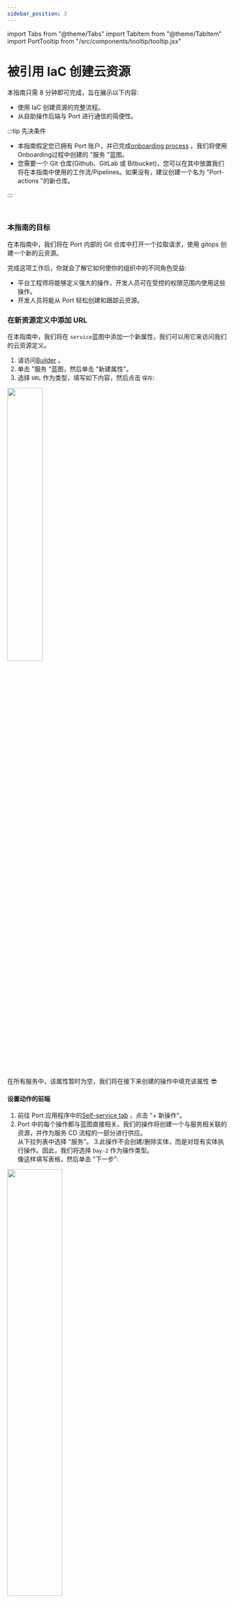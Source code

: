 ```yaml
---
sidebar_position: 3
---
```


import Tabs from "@theme/Tabs"
import TabItem from "@theme/TabItem"
import PortTooltip from "/src/components/tooltip/tooltip.jsx"

# 被引用 IaC 创建云资源

本指南只需 8 分钟即可完成，旨在展示以下内容: 

* 使用 IaC 创建资源的完整流程。
* 从自助操作后端与 Port 进行通信的简便性。

:::tip  先决条件

* 本指南假定您已拥有 Port 账户，并已完成[onboarding process](/quickstart) 。我们将使用Onboarding过程中创建的 "服务 "蓝图。
* 您需要一个 Git 仓库(Github、GitLab 或 Bitbucket)，您可以在其中放置我们将在本指南中使用的工作流/Pipelines。如果没有，建议创建一个名为 "Port-actions "的新仓库。

:::

<br/>

### 本指南的目标

在本指南中，我们将在 Port 内部的 Git 仓库中打开一个拉取请求，使用 gitops 创建一个新的云资源。

完成这项工作后，你就会了解它如何使你的组织中的不同角色受益: 

* 平台工程师将能够定义强大的操作，开发人员可在受控的权限范围内使用这些操作。
* 开发人员将能从 Port 轻松创建和跟踪云资源。

### 在新资源定义中添加 URL

在本指南中，我们将在 `service`<PortTooltip id="blueprint">蓝图</PortTooltip>中添加一个新属性，我们可以用它来访问我们的云资源定义。

1. 请访问[Builder](https://app.getport.io/dev-portal/data-model) 。
2. 单击 "服务 "<PortTooltip id="blueprint">蓝图</PortTooltip>，然后单击 "新建属性"。
3. 选择 `URL` 作为类型，填写如下内容，然后点击 `保存`: 

<img src='/img/guides/iacPropertyForm.png' width='40%' />

在所有服务中，该属性暂时为空，我们将在接下来创建的操作中填充该属性 😎

#### 设置动作的前端

1. 前往 Port 应用程序中的[Self-service tab](https://app.getport.io/self-serve) ，点击 "+ 新操作"。
2. Port 中的每个操作都与<PortTooltip id="blueprint">蓝图</PortTooltip>直接相关。我们的操作将创建一个与服务相关联的资源，并作为服务 CD 流程的一部分进行供应。  
从下拉列表中选择 "服务"。
3.此操作不会创建/删除实体，而是对现有<PortTooltip id="entity">实体</PortTooltip>执行操作。因此，我们将选择 `Day-2` 作为操作类型。  
像这样填写表格，然后单击 "下一步": 

<img src='/img/guides/iacActionDetails.png' width='50%' />

<br/><br/>

4.我们希望使用此操作的开发人员能指定简单的输入，而不是被 S3 存储桶的所有可用配置弄得不知所措。对于此操作，我们将定义一个名称和公共/私有可见性。  
点击 "+ 新输入"，像这样填写表格，然后点击 "创建": 

<img src='/img/guides/iacActionInputName.png' width='50%' />

<br/><br/>

5.现在让我们创建可见性输入，它稍后将作为我们资源的 `acl`。  
点击 "+ 新输入法"，像这样填写表格，然后点击 "创建": 

<img src='/img/guides/iacActionInputVisibility.png' width='50%' />

<br/><br/>

6.现在我们来定义动作的后端。Port 支持多种调用类型，根据您在入门流程开始时选择的 Git Providers，我们会为您选择其中一种。

<Tabs groupId="git-provider" queryString defaultValue="github" values={[
{label: "GitHub", value: "github"},
{label: "GitLab", value: "gitlab"},
{label: "Bitbucket (Jenkins)", value: "bitbucket"}
]}>

<TabItem value="github">

在表格中填写您的 Values: 

* 用您的 Values 替换 `Organization` 和 `Repository` 值(这是工作流将驻留和运行的位置)。
* 将工作流命名为 `portCreateBucket.yaml`。
* 将 "忽略用户输入 "设置为 "是"。
* 像这样填写表单的其余部分，然后单击`下一步`: 

:::tip  重要

在我们的工作流程中，有效载荷被引用为输入。 为了避免向工作流程发送额外的输入，我们省略了用户输入。

:::

<img src='/img/guides/createBucketGHBackend.png' width='75%' />

</TabItem>

<TabItem value="gitlab">

:::tip 该部分需要一些参数，这些参数在[setup the action's backend](#setup-the-actions-backend) 部分生成，建议先完成该部分的步骤，然后在掌握所有所需信息的情况下按照此处的说明进行操作。

:::

在表格中填写您的 Values: 

* 端点 URL "需要添加以下格式的 URL: 


  ```text showLineNumbers
  https://gitlab.com/api/v4/projects/{GITLAB_PROJECT_ID}/ref/main/trigger/pipeline?token={GITLAB_TRIGGER_TOKEN}
  ```

    - The value for `{GITLAB_PROJECT_ID}` is the ID of the GitLab group that you create in the [setup the action's backend](#setup-the-actions-backend) section which stores the `.gitlab-ci.yml` pipeline file.
      - To find the project ID, browse to the GitLab page of the group you created, at the top right corner of the page, click on the vertical 3 dots button (next to `Fork`) and select `Copy project ID`
    - The value for `{GITLAB_TRIGGER_TOKEN}` is the trigger token you create in the [setup the action's backend](#setup-the-actions-backend) section.
- Set `HTTP method` to `POST`.
- Set `Request type` to `Async`.
- Set `Use self-hosted agent` to `No`.

<img src='/img/guides/gitlabActionBackendForm.png' width='75%' />

</TabItem>

<TabItem value="bitbucket">

Bitbucket 要求在操作中定义另一个输入。 创建以下输入: 

<img src='/img/guides/bitbucketWorkspaceActionInputConfig.png' width='50%' />

:::tip 该部分需要一些参数，这些参数在[setup the action's backend](#setup-the-actions-backend) 部分生成，建议先完成该部分的步骤，然后在掌握所有所需信息的情况下按照此处的说明进行操作。

:::

在表格中填写您的 Values: 

* 端点 URL "需要添加以下格式的 URL: 


  ```text showLineNumbers
  https://{JENKINS_URL}/generic-webhook-trigger/invoke?token={JOB_TOKEN}
  ```

    - The value for `{JENKINS_URL}` is the URL of your Jenkins server.
    - The value for `{JOB_TOKEN}` is the unique token used to trigger the pipeline you create in the [setup the action's backend](#setup-the-actions-backend) section.
- Set `HTTP method` to `POST`.
- Set `Request type` to `Async`.
- Set `Use self-hosted agent` to `No`.

<img src='/img/guides/bitbucketActionBackendForm.png' width='75%' />

</TabItem>

</Tabs>

<br/>

7.最后一步是自定义操作权限。为简单起见，我们将被引用默认设置。更多信息，请参阅[permissions](/create-self-service-experiences/set-self-service-actions-rbac/) 页面。单击 "创建"。

action的前端已准备就绪 🥳

#### 设置action的后端

现在，我们要编写我们的操作将触发的逻辑。

<Tabs groupId="git-provider" queryString defaultValue="github" values={[
{label: "GitHub", value: "github"},
{label: "GitLab", value: "gitlab"},
{label: "Bitbucket (Jenkins)", value: "bitbucket"}
]}>

<TabItem value="github">
1. First, let's create the necessary token and secrets. If you've already completed the [scaffold a new service guide](/guides-and-tutorials/scaffold-a-new-service), you should already have these configured and you can skip this step.

* 访问[Github tokens page](https://github.com/settings/tokens) ，创建一个包含`repo`和`admin:org`范围的个人访问令牌，并将其复制(从我们的工作流中创建拉取请求需要此令牌) 。
   <img src='/img/guides/personalAccessToken.png' width='80%' />- 访问[Port application](https://app.getport.io/) ，点击右上角的"..."，然后点击 "凭据"。复制您的 `客户 ID` 和 `客户 secret`。

2.在工作流程所在的版本库中，在 "设置->secret和变量->操作 "下创建 3 个新secret: 

* ORG_ADMIN_TOKEN` - 您在上一步中创建的个人访问令牌。
* `PORT_CLIENT_ID` - 从 Port 应用程序复制的客户端 ID。
* PORT_CLIENT_SECRET` - 从 Port 应用程序复制的客户机secret。

<img src='/img/guides/repositorySecret.png' width='60%' />

<br/><br/>

3.现在，让我们创建包含逻辑的工作流程文件。我们的工作流程将包括 3 个步骤: 

* 在所选服务的资源库中创建模板文件副本，并用操作输入的数据替换其中的变量。
* 在选定服务的资源库中创建拉取请求，添加新资源。
* 向 Port 报告和记录操作结果，并使用服务资源目录的 URL 更新相关服务的 "资源定义 "属性。

在`.github/workflows/`下创建一个名为`portCreateBucket.yaml`的新文件，并使用以下代码段作为其内容: 

<details>
<summary><b>Github workflow (click to expand)</b></summary>

```yaml showLineNumbers
name: Create cloud resource
on:
  workflow_dispatch:
    inputs:
      name:
        type: string
      visibility:
        type: string
      port_payload:
        required: true
        description: Port's payload, including details for who triggered the action and general context
        type: string
jobs:
  createResource:
    runs-on: ubuntu-latest
    steps:
      - uses: actions/checkout@v3
      - uses: actions/checkout@v3
        with:
          repository: "${{ github.repository_owner }}/${{fromJson(inputs.port_payload).context.entity}}"
          path: ./targetRepo
          token: ${{ secrets.ORG_ADMIN_TOKEN }}
      - name: Copy template file
        run: |
          mkdir -p ./targetRepo/resources
          cp templates/cloudResource.tf ./targetRepo/resources/${{ inputs.name }}.tf
      - name: Update new file data
        run: |
          sed -i 's/{{ bucket_name }}/${{ inputs.name }}/' ./targetRepo/resources/${{ inputs.name }}.tf
          sed -i 's/{{ bucket_acl }}/${{ inputs.visibility }}/' ./targetRepo/resources/${{ inputs.name }}.tf
      - name: Open a pull request
        uses: peter-evans/create-pull-request@v5
        with:
          token: ${{ secrets.ORG_ADMIN_TOKEN }}
          path: ./targetRepo
          commit-message: Create new resource - ${{ inputs.name }}
          committer: GitHub <noreply@github.com>
          author: ${{ github.actor }} <${{ github.actor }}@users.noreply.github.com>
          signoff: false
          branch: new-resource-${{ inputs.name }}
          delete-branch: true
          title: Create new resource - ${{ inputs.name }}
          body: |
            Create new ${{ inputs.visibility }} resource - ${{ inputs.name }}
          draft: false
  create-entity-in-port-and-update-run:
    runs-on: ubuntu-latest
    needs: createResource
    steps:
      - name: UPSERT Entity
        uses: port-labs/port-github-action@v1
        with:
          identifier: ${{fromJson(inputs.port_payload).context.entity}}
          blueprint: service
          properties: |-
            {
              "resource_definitions": "${{ github.server_url }}/${{ github.repository_owner }}/${{fromJson(inputs.port_payload).context.entity}}/blob/main/resources/"
            }
          clientId: ${{ secrets.PORT_CLIENT_ID }}
          clientSecret: ${{ secrets.PORT_CLIENT_SECRET }}
          operation: UPSERT
          runId: ${{fromJson(inputs.port_payload).context.runId}}
      - name: Create a log message
        uses: port-labs/port-github-action@v1
        with:
          clientId: ${{ secrets.PORT_CLIENT_ID }}
          clientSecret: ${{ secrets.PORT_CLIENT_SECRET }}
          operation: PATCH_RUN
          runId: ${{fromJson(inputs.port_payload).context.runId}}
          logMessage: Pull request created successfully for "${{ inputs.name }}" 🚀
```

</details>

</TabItem>

<TabItem value="gitlab">

1. 首先，让我们创建一个 GitLab 项目，存储我们新的水桶创建管道--进入 GitLab 账户，创建一个新项目。
2. 接下来，创建必要的 token 和 secrets: 

* 进入[Port application](https://app.getport.io/) ，点击右上角的"..."，然后点击 "凭据"。复制 "客户 ID "和 "客户 secret"。
* 访问[project](https://gitlab.com/) ，按照[here](https://docs.gitlab.com/ee/user/project/settings/project_access_tokens.html#create-a-project-access-token) 的步骤创建一个新的项目访问令牌，其权限范围如下: `write_repository`，然后保存其值，因为下一步将需要它。
   <img src='/img/guides/gitlabProjectAccessTokenPerms.png' width='80%' />
* 转到步骤 1 中创建的新 GitLab 项目，在左侧边栏的 "设置 "菜单中选择 "CI/CD"。
* 展开 "变量 "部分，保存以下secret: 
    - `PORT_CLIENT_ID` - 您的 Port 客户端 ID。
    - `PORT_CLIENT_SECRET` - 您的 Port 客户端secret。
    - `GITLAB_ACCESS_TOKEN` - 在上一步中创建的 GitLab 组访问令牌。
   <br/>
    <img src='/img/guides/gitlabPipelineVariables.png' width='80%' />
* 展开 "Pipelines 触发令牌 "部分并添加一个新令牌，给它一个有意义的描述，如 "Bucket 创建者令牌"，并保存其值
    - 这就是定义 Action 后端所需的 `{GITLAB_TRIGGER_TOKEN}`。

<br/>

  <img src='/img/guides/gitlabPipelineTriggerToken.png' width='80%' />

<br/><br/>

3.现在让我们创建包含逻辑的 Pipelines 文件。在步骤 1 创建的新 GitLab 项目中，在项目根目录下创建一个名为 `.gitlab-ci.yml`的新文件，并将以下代码段作为其内容: 

<details>
<summary><b>GitLab pipeline (click to expand)</b></summary>

```yaml showLineNumbers title=".gitlab-ci.yml"
image: python:3.10.0-alpine

stages: # List of stages for jobs, and their order of execution
  - fetch-port-access-token
  - create-tf-resource-pr
  - create-entity
  - update-run-status

fetch-port-access-token: # Example - get the Port API access token and RunId
  stage: fetch-port-access-token
  except:
    - pushes
  before_script:
    - apk update
    - apk add jq curl -q
  script:
    - |
      echo "Getting access token from Port API"
      accessToken=$(curl -X POST \
        -H 'Content-Type: application/json' \
        -d '{"clientId": "'"$PORT_CLIENT_ID"'", "clientSecret": "'"$PORT_CLIENT_SECRET"'"}' \
        -s 'https://api.getport.io/v1/auth/access_token' | jq -r '.accessToken')
      echo "ACCESS_TOKEN=$accessToken" >> data.env
      runId=$(cat $TRIGGER_PAYLOAD | jq -r '.context.runId')
      echo "RUN_ID=$runId" >> data.env
      curl -X POST \
        -H 'Content-Type: application/json' \
        -H "Authorization: Bearer $accessToken" \
        -d '{"message":"🏃‍♂️ Starting S3 bucket creation process..."}' \
        "https://api.getport.io/v1/actions/runs/$runId/logs"
      curl -X PATCH \
        -H 'Content-Type: application/json' \
        -H "Authorization: Bearer $accessToken" \
        -d '{"link":"'"$CI_PIPELINE_URL"'"}' \
        "https://api.getport.io/v1/actions/runs/$runId"
  artifacts:
    reports:
      dotenv: data.env

create-tf-resource-pr:
  before_script: |
    apk update
    apk add jq curl git -q
  stage: create-tf-resource-pr
  except:
    - pushes
  script:
    - | 
      git config --global user.email "bucketCreator@email.com"
      git config --global user.name "Bucket Creator"
      git config --global init.defaultBranch "main"
      git clone https://:${GITLAB_ACCESS_TOKEN}@gitlab.com/${CI_PROJECT_NAMESPACE}/${CI_PROJECT_NAME}.git sourceRepo
      cat $TRIGGER_PAYLOAD
      git clone https://:${GITLAB_ACCESS_TOKEN}@gitlab.com/${CI_PROJECT_NAMESPACE}/$(cat $TRIGGER_PAYLOAD | jq -r '.context.entity').git targetRepo
    - |
      bucket_name=$(cat $TRIGGER_PAYLOAD | jq -r '.payload.properties.name')
      visibility=$(cat $TRIGGER_PAYLOAD | jq -r '.payload.properties.visibility')
      echo "BUCKET_NAME=${bucket_name}" >> data.env
      echo "Creating a new S3 bucket Terraform resource file"
      mkdir -p targetRepo/resources/
      cp sourceRepo/templates/cloudResource.tf targetRepo/resources/${bucket_name}.tf
      sed -i "s/{{ bucket_name }}/${bucket_name}/" ./targetRepo/resources/${bucket_name}.tf
      sed -i "s/{{ bucket_acl }}/${visibility}/" ./targetRepo/resources/${bucket_name}.tf
    - |
      cd ./targetRepo
      git add resources/${bucket_name}.tf
      git commit -m "Added ${bucket_name} resource file"
      git checkout -b new-bucket-branch-${bucket_name}
      git push origin new-bucket-branch-${bucket_name}
      PROJECT_NAME=$(cat $TRIGGER_PAYLOAD | jq -r '.context.entity | @uri')
      PROJECTS=$(curl --header "PRIVATE-TOKEN: $GITLAB_ACCESS_TOKEN" "https://gitlab.com/api/v4/groups/$CI_PROJECT_NAMESPACE_ID/projects?search=$(cat $TRIGGER_PAYLOAD | jq -r '.context.entity')")
      PROJECT_ID=$(echo ${PROJECTS} | jq '.[] | select(.name=="'$PROJECT_NAME'") | .id' | head -n1)

      PR_RESPONSE=$(curl --request POST --header "PRIVATE-TOKEN: ${GITLAB_ACCESS_TOKEN}" "https://gitlab.com/api/v4/projects/${PROJECT_ID}/merge_requests?source_branch=new-bucket-branch-${bucket_name}&target_branch=main&title=New-Bucket-Request")
      PR_URL=$(echo ${PR_RESPONSE} | jq -r '.web_url')
      curl -X POST \
        -H 'Content-Type: application/json' \
        -H "Authorization: Bearer $ACCESS_TOKEN" \
        -d "{\"message\":\"📡 Opened pull request with new bucket resource!\nPR Url: ${PR_URL}\"}" \
        "https://api.getport.io/v1/actions/runs/$RUN_ID/logs"

  artifacts:
    reports:
      dotenv: data.env

create-entity:
  stage: create-entity
  except:
    - pushes
  before_script:
    - apk update
    - apk add jq curl -q
  script:
    - |
      echo "Creating Port entity to match new S3 bucket"
      SERVICE_ID=$(cat $TRIGGER_PAYLOAD | jq -r '.context.entity')
      PROJECT_URL="https://gitlab.com/${CI_PROJECT_NAMESPACE_ID}/${SERVICE_ID}/-/blob/main/resources/"
      echo "SERVICE_ID=${SERVICE_ID}" >> data.env
      echo "PROJECT_URL=${PROJECT_URL}" >> data.env
      curl -X POST \
          -H 'Content-Type: application/json' \
          -H "Authorization: Bearer $ACCESS_TOKEN" \
          -d '{"message":"🚀 Updating the service with the new resource definition!"}' \
          "https://api.getport.io/v1/actions/runs/$RUN_ID/logs"
      curl --location --request POST "https://api.getport.io/v1/blueprints/service/entities?upsert=true&run_id=$RUN_ID&create_missing_related_entities=true" \
        --header "Authorization: Bearer $ACCESS_TOKEN" \
        --header "Content-Type: application/json" \
        -d '{"identifier": "'"$SERVICE_ID"'","title": "'"$SERVICE_ID"'","properties": {"resource_definitions": "'"$PROJECT_URL"'"}, "relations": {}}'

update-run-status:
  stage: update-run-status
  except:
    - pushes
  image: curlimages/curl:latest
  script:
    - |
      echo "Updating Port action run status and final logs"
      curl -X POST \
        -H 'Content-Type: application/json' \
        -H "Authorization: Bearer $ACCESS_TOKEN" \
        -d '{"message":"✅ PR Opened for bucket '"$BUCKET_NAME"'!"}' \
        "https://api.getport.io/v1/actions/runs/$RUN_ID/logs"
      curl -X PATCH \
        -H 'Content-Type: application/json' \
        -H "Authorization: Bearer $ACCESS_TOKEN" \
        -d '{"status":"SUCCESS",  "message": {"run_status": "Run completed successfully!"}}' \
        "https://api.getport.io/v1/actions/runs/$RUN_ID"
```

</details>

</TabItem>

<TabItem value="bitbucket">

1. 首先，在 Jenkins 中安装[generic webhook trigger](https://plugins.jenkins.io/generic-webhook-trigger/) 插件。
2. 接下来，让我们创建必要的令牌和 Secret
    - 进入[Port application](https://app.getport.io/) ，点击右上角的"..."，然后点击 "Credentials"。复制你的 `客户 ID` 和 `客户 secret`.
    - 将以下内容配置为 Jenkins 凭据: 
        + `BITBUCKET_USERNAME` - 可以访问 Bitbucket Workspace 和项目的用户。
        + `BITBUCKET_APP_PASSWORD` - 具有 `Repositories:Read` 和 `Repositories:Write` 权限的[App Password](https://support.atlassian.com/bitbucket-cloud/docs/app-passwords/) 。
        + `PORT_CLIENT_ID` - 您的 Port 客户端 ID。
        + `PORT_CLIENT_SECRET` - 您的 Port 客户端secret。
       <br/>
        <img src='/img/guides/bitbucketJenkinsCredentials.png' width='80%' />

<br/>

3.用以下配置创建一个 Jenkins 管道: 
    -[Enable the webhook trigger for the pipeline](/create-self-service-experiences/setup-backend/jenkins-pipeline/jenkins-pipeline.md#enabling-webhook-trigger-for-a-pipeline)
    - 定义[`token`](/create-self-service-experiences/setup-backend/jenkins-pipeline/jenkins-pipeline.md#token-setup) 字段的值，您指定的令牌将被用于专门触发脚手架管道。例如，你可以被引用 `bucket-creator-token`。返回[frontend setup](#setup-the-actions-frontend) 至步骤 #6，并为触发 URL 设置`{JOB_TOKEN}`。
    -[Define variables for the pipeline](/create-self-service-experiences/setup-backend/jenkins-pipeline/jenkins-pipeline.md#defining-variables) : 定义 `SERVICE_NAME`、`BITBUCKET_WORKSPACE_NAME`、`BITBUCKET_PROJECT_KEY`、`BUCKET_NAME`、`VISIBILITY` 和 `RUN_ID` 变量。向下滚动到 "发布内容参数"，并**为每个变量**添加配置，如下所示(完整的变量列表请参见下表) : 
   <img src='/img/guides/jenkinsGenericVariable.png' width='100%' />创建以下变量及其相关 JSONPath 表达式: | 变量名 | JSONPath 表达式 |  |  | JSONPath 表达式 |  |  | JSONPath 表达式。
     | ------------------------ | ----------------------------------------------- |
     | SERVICE_NAME | `$.context.entity` | BITBUCKET
     | BITBUCKET_WORKSPACE_NAME | `$.payload.properties.bitbucket_workspace_name` | | RUN_ID | `$.payload.properties.bitbucket_workspace_name` | RUN_ID
     | RUN_ID | `$.context.runId` | `$.payload.properties.bitbucket_workspace_name
     BUCKET_NAME | `$.payload.properties.bucket_name` | | $.payload.properties.bitbucket_workspace_name` | | $.context.runId
     VISIBILITY | `$.payload.properties.visibility` | `$.payload.properties.target` | `$.payload.properties.target

在新的 Jenkins Pipelines 中添加以下内容: 

<details>
<summary><b>Jenkins pipeline (click to expand)</b></summary>

```groovy showLineNumbers
import groovy.json.JsonSlurper

pipeline {
    agent any

    environment {
        REPO_NAME = "${SERVICE_NAME}"
        BITBUCKET_WORKSPACE_NAME = "${BITBUCKET_WORKSPACE_NAME}"
        PORT_ACCESS_TOKEN = ""
        PORT_BLUEPRINT_ID = "service"
        PORT_RUN_ID = "${RUN_ID}"
        VISIBILITY="${VISIBILITY}"
        PR_URL=""
        SOURCE_REPO="port-actions" // UPDATE WITH YOUR SOURCE REPO NAME
    }

    stages {
        stage('Get access token') {
            steps {
                script {
                    withCredentials([
                        string(credentialsId: 'PORT_CLIENT_ID', variable: 'PORT_CLIENT_ID'),
                        string(credentialsId: 'PORT_CLIENT_SECRET', variable: 'PORT_CLIENT_SECRET')
                    ]) {
                        // Execute the curl command and capture the output
                        def result = sh(returnStdout: true, script: """
                            accessTokenPayload=\$(curl -X POST \
                                -H "Content-Type: application/json" \
                                -d '{"clientId": "${PORT_CLIENT_ID}", "clientSecret": "${PORT_CLIENT_SECRET}"}' \
                                -s "https://api.getport.io/v1/auth/access_token")
                            echo \$accessTokenPayload
                        """)

                        // Parse the JSON response using JsonSlurper
                        def jsonSlurper = new JsonSlurper()
                        def payloadJson = jsonSlurper.parseText(result.trim())

                        // Access the desired data from the payload
                        PORT_ACCESS_TOKEN = payloadJson.accessToken
                    }

                }
            }
        } // end of stage Get access token

        stage('Create Terraform resource Pull request') {
            steps {
                script {
                    withCredentials([
                        string(credentialsId: 'BITBUCKET_USERNAME', variable: 'BITBUCKET_USERNAME'),
                        string(credentialsId: 'BITBUCKET_APP_PASSWORD', variable: 'BITBUCKET_APP_PASSWORD')
                    ]) {
                    // Set Git configuration
                    sh "git config --global user.email 'bucketCreator@email.com'"
                    sh "git config --global user.name 'Bucket Creator'"
                    sh "git config --global init.defaultBranch 'main'"

                    // Clone source repository
                    sh "git clone https://${BITBUCKET_USERNAME}:${BITBUCKET_APP_PASSWORD}@bitbucket.org/${BITBUCKET_WORKSPACE_NAME}/${SOURCE_REPO}.git sourceRepo"
                    // Clone source repository
                    sh "git clone https://${BITBUCKET_USERNAME}:${BITBUCKET_APP_PASSWORD}@bitbucket.org/${BITBUCKET_WORKSPACE_NAME}/${REPO_NAME}.git targetRepo"

                    def logs_report_response = sh(script: """
                        curl -X POST \
                          -H "Content-Type: application/json" \
                          -H "Authorization: Bearer ${PORT_ACCESS_TOKEN}" \
                          -d '{"message": "Creating a new S3 bucket Terraform resource file: ${REPO_NAME} in Workspace: ${BITBUCKET_WORKSPACE_NAME}"}' \
                             "https://api.getport.io/v1/actions/runs/${PORT_RUN_ID}/logs"
                    """, returnStdout: true)

                    println(logs_report_response)
                }}
                script {
                    withCredentials([
                        string(credentialsId: 'BITBUCKET_USERNAME', variable: 'BITBUCKET_USERNAME'),
                        string(credentialsId: 'BITBUCKET_APP_PASSWORD', variable: 'BITBUCKET_APP_PASSWORD')
                    ]) {
                        sh """
                        bucket_name=${BUCKET_NAME}
                        visibility=${VISIBILITY}
                        echo 'Creating a new S3 bucket Terraform resource file'
                        mkdir -p targetRepo/resources/
                        cp sourceRepo/templates/cloudResource.tf targetRepo/resources/${BUCKET_NAME}.tf
                        sed -i 's/{{ bucket_name }}/${BUCKET_NAME}/' ./targetRepo/resources/${BUCKET_NAME}.tf
                        sed -i 's/{{ bucket_acl }}/${VISIBILITY}/' ./targetRepo/resources/${BUCKET_NAME}.tf
                        cd ./targetRepo
                        git add resources/${bucket_name}.tf
                        git commit -m "Added ${bucket_name} resource file"
                        git checkout -b new-bucket-branch-${bucket_name}
                        git push origin new-bucket-branch-${bucket_name}
                    """
                    def pr_response = sh(script:"""
                        curl -u ${BITBUCKET_USERNAME}:${BITBUCKET_APP_PASSWORD} --header 'Content-Type: application/json' \\
                            -d '{"title": "New Bucket request for ${BUCKET_NAME}", "source": {"branch": {"name": "new-bucket-branch-${BUCKET_NAME}"}}}' \\
                            https://api.bitbucket.org/2.0/repositories/${BITBUCKET_WORKSPACE_NAME}/${SERVICE_NAME}/pullrequests
                    """, returnStdout: true)
                    def jsonSlurper = new JsonSlurper()
                    def payloadJson = jsonSlurper.parseText(pr_response.trim())

                    // Access the desired data from the payload
                    PR_URL = payloadJson.links.html.href
                    println("${PR_URL}")
                    }
                }
            }
        } // end of Create Terraform resource Pull request stage

        stage('Update service entity') {
            steps {
                script {
                    def logs_report_response = sh(script: """
                        curl -X POST \
                          -H "Content-Type: application/json" \
                          -H "Authorization: Bearer ${PORT_ACCESS_TOKEN}" \
                          -d '{"message": "🚀 Updating the service with the new resource definition!"}' \
                             "https://api.getport.io/v1/actions/runs/${PORT_RUN_ID}/logs"
                    """, returnStdout: true)

                    println(logs_report_response)
                }
                script {
                    def status_report_response = sh(script: """
    					curl --location --request POST "https://api.getport.io/v1/blueprints/$PORT_BLUEPRINT_ID/entities?upsert=true&run_id=$PORT_RUN_ID&create_missing_related_entities=true" \
        --header "Authorization: Bearer $PORT_ACCESS_TOKEN" \
        --header "Content-Type: application/json" \
        --data-raw '{
    			"identifier": "${REPO_NAME}",
    			"title": "${REPO_NAME}",
    			"properties": {"resource_definitions":"https://bitbucket.org/${BITBUCKET_WORKSPACE_NAME}/${REPO_NAME}/src/main/resources/"},
    			"relations": {}
    		}'

                    """, returnStdout: true)

                    println(status_report_response)
                }
            }
        } // end of stage CREATE Microservice entity

        stage('Update Port Run Status') {
            steps {
                script {
                    def status_report_response = sh(script: """
                        curl -X POST \
                          -H "Content-Type: application/json" \
                          -H "Authorization: Bearer ${PORT_ACCESS_TOKEN}" \
                          -d '{"message":"✅ PR Opened for bucket '"${BUCKET_NAME}"'!"}' \
                             "https://api.getport.io/v1/actions/runs/${PORT_RUN_ID}/logs"
                        curl -X PATCH \
                          -H "Content-Type: application/json" \
                          -H "Authorization: Bearer ${PORT_ACCESS_TOKEN}" \
                          -d '{"link":"${PR_URL}","status":"SUCCESS", "message": {"run_status": "Run completed successfully!"}}' \
                             "https://api.getport.io/v1/actions/runs/${PORT_RUN_ID}"
                        rm -rf ./sourceRepo ./targetRepo
                    """, returnStdout: true)

                    println(status_report_response)
                }
            }
        } // end of stage Update Port Run Status
    }

    post {

        failure {
            // Update Port Run failed.
            script {
                def status_report_response = sh(script: """
                    curl -X PATCH \
                        -H "Content-Type: application/json" \
                        -H "Authorization: Bearer ${PORT_ACCESS_TOKEN}" \
                        -d '{"status":"FAILURE", "message": {"run_status": "Run failed!❌"}}' \
                            "https://api.getport.io/v1/actions/runs/${PORT_RUN_ID}"
                """, returnStdout: true)
                sh "rm -rf ./sourceRepo ./targetRepo"
                println(status_report_response)
            }
        }

        // Clean after build
        always {
            cleanWs(cleanWhenNotBuilt: true,
                    deleteDirs: true,
                    disableDeferredWipeout: false,
                    notFailBuild: true,
                    patterns: [[pattern: '.gitignore', type: 'INCLUDE'],
                               [pattern: '.propsfile', type: 'EXCLUDE']])
        }
    }
}
```

</details>

</TabItem>

</Tabs>

4.现在，我们将创建一个简单的 `.tf` 文件，作为新资源的模板: 

* 在源代码库(例如 `port-actions`)中的 `/templates/`(路径应为 `/templates/cloudResource.tf`)下创建一个名为 `cloudResource.tf` 的文件。
* 复制以下代码段并粘贴到文件内容中: 

<details>
<summary><b>cloudResource.tf (click to expand)</b></summary>

```hcl showLineNumbers title="cloudResource.tf"
resource "aws_s3_bucket" "example" {
provider = aws.bucket_region
name = "{{ bucket_name }}"
acl = "{{ bucket_acl }}"
}
```

</details>

完成！操作已准备就绪 🚀

<br/>

### 执行操作

创建操作后，该操作将出现在 Port 应用程序的 "自助服务 "选项卡下: 

<img src='/img/guides/iacActionAfterCreation.png' width='35%' />

1. 点击 "执行"。
2. 输入 s3 存储桶的名称并选择可见性，从列表中选择任何服务并点击 "执行"。弹出一个小窗口，点击 "查看详情": 

<img src='/img/guides/iacActionExecutePopup.png' width='40%' />

<br/><br/>

3.该页面提供了有关操作运行的详细信息。我们可以看到，后端返回了 "成功"，拉取请求已成功创建: 

<img src='/img/guides/iacActionRunAfterExecution.png' width='90%' />

#### 从 Port 访问水桶的定义

您可能已经注意到，即使我们更新了服务的 "资源定义 "URL，它仍然指向一个不存在的页面。 这是因为我们的资源库中还没有任何资源，让我们来解决这个问题: 

1. 合并拉动请求。
2. 转到为其执行操作的服务的<PortTooltip id="entity">实体</PortTooltip>页面: 

<img src='/img/guides/iacEntityAfterAction.png' width='50%' />

<br/><br/>

3.单击 "资源定义 "链接，访问服务资源。

全部完成！现在您可以直接从 Port 💪🏽 为您的服务创建资源了

### 可能的日常整合

* 向组织中的相关人员发送松弛消息，通知新资源。
* 向经理/开发人员发送周报/月报，显示该时间段内创建的新资源及其 Owner。

#### 结论

开发人员门户需要支持并与 git-ops 实践无缝集成。 开发人员应能独立执行常规任务，而不必在组织内部造成瓶颈。 借助 Port，平台工程师可以为开发人员设计精确灵活的自助操作，同时与多种不同的后端集成，以满足您的特定需求。

更多相关指南和示例: 

* [使用 AWS CloudFormation 部署 AWS 资源
](https://docs.getport.io/create-self-service-experiences/setup-backend/github-workflow/examples/deploy-cloudformation-template)
* [Create an S3 bucket using Self-Service Actions](https://docs.getport.io/create-self-service-experiences/setup-backend/webhook/examples/s3-using-webhook/)
